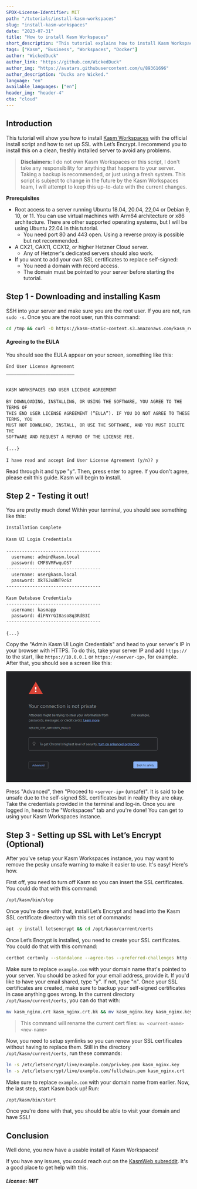 ```yaml
---
SPDX-License-Identifier: MIT
path: "/tutorials/install-kasm-workspaces"
slug: "install-kasm-workspaces"
date: "2023-07-31"
title: "How to install Kasm Workspaces"
short_description: "This tutorial explains how to install Kasm Workspaces with the official install script."
tags: ["Kasm", "Business", "Workspaces", "Docker"]
author: "WickedDuck"
author_link: "https://github.com/WickedDuck"
author_img: "https://avatars.githubusercontent.com/u/89361696"
author_description: "Ducks are Wicked."
language: "en"
available_languages: ["en"]
header_img: "header-4"
cta: "cloud"
---
```


## Introduction

This tutorial will show you how to install [Kasm Workspaces](https://kasmweb.com/) with the official install script and how to set up SSL with Let’s Encrypt. I recommend you to install this on a clean, freshly installed server to avoid any problems.

> **Disclaimers:** I do not own Kasm Workspaces or this script, I don't take any responsibility for anything that happens to your server. Taking a backup is recommended, or just using a fresh system. This script is subject to change in the future by the Kasm Workspaces team, I will attempt to keep this up-to-date with the current changes.

**Prerequisites**

* Root access to a server running Ubuntu 18.04, 20.04, 22,04 or Debian 9, 10, or 11. You can use virtual machines with Arm64 architecture or x86 architecture. There are other supported operating systems, but I will be using Ubuntu 22.04 in this tutorial.
  * You need port 80 and 443 open. Using a reverse proxy is possible but not recommended.
* A CX21, CAX11, CCX12, or higher Hetzner Cloud server.
  * Any of Hetzner's dedicated servers should also work.
* If you want to add your own SSL certificates to replace self-signed:
  * You need a domain with record access.
  * The domain must be pointed to your server before starting the tutorial.

## Step 1 - Downloading and installing Kasm

SSH into your server and make sure you are the root user. If you are not, run `sudo -s`. Once you are the root user, run this command:

```bash
cd /tmp && curl -O https://kasm-static-content.s3.amazonaws.com/kasm_release_1.13.1.421524.tar.gz && tar -xf kasm_release_1.13.1.421524.tar.gz && bash kasm_release/install.sh
```

#### Agreeing to the EULA

You should see the EULA appear on your screen, something like this:

```text
End User License Agreement
__________________________


KASM WORKSPACES END USER LICENSE AGREEMENT

BY DOWNLOADING, INSTALLING, OR USING THE SOFTWARE, YOU AGREE TO THE TERMS OF
THIS END USER LICENSE AGREEMENT (“EULA”). IF YOU DO NOT AGREE TO THESE TERMS, YOU
MUST NOT DOWNLOAD, INSTALL, OR USE THE SOFTWARE, AND YOU MUST DELETE THE
SOFTWARE AND REQUEST A REFUND OF THE LICENSE FEE.

{...}

I have read and accept End User License Agreement (y/n)? y
```

Read through it and type "y". Then, press enter to agree. If you don't agree, please exit this guide. Kasm will begin to install.

## Step 2 - Testing it out!

You are pretty much done! Within your terminal, you should see something like this:

```text
Installation Complete

Kasm UI Login Credentials

------------------------------------
  username: admin@kasm.local
  password: CMF8VMFwquOS7
------------------------------------
  username: user@kasm.local
  password: XkT6JuBNT9c6z
------------------------------------

Kasm Database Credentials
------------------------------------
  username: kasmapp
  password: diFNYrGI8aso8q3RdB3I
------------------------------------

{...}
```

Copy the "Admin Kasm UI Login Credentials" and head to your server's IP in your browser with HTTPS. To do this, take your server IP and add `https://` to the start, like `https://10.0.0.1` or `https://<server-ip>`, for example. After that, you should see a screen like this:

![self-signed](images/safety.png)

Press "Advanced", then "Proceed to `<server-ip>` (unsafe)". It is said to be unsafe due to the self-signed SSL certificates but in reality they are okay. Take the credentials provided in the terminal and log-in. Once you are logged in, head to the "Workspaces" tab and you're done! You can get to using your Kasm Workspaces instance.

## Step 3 - Setting up SSL with Let’s Encrypt (Optional)

After you've setup your Kasm Workspaces instance, you may want to remove the pesky unsafe warning to make it easier to use. It's easy! Here's how.

First off, you need to turn off Kasm so you can insert the SSL certificates. You could do that with this command:

```bash
/opt/kasm/bin/stop
```

Once you're done with that, install Let’s Encrypt and head into the Kasm SSL certificate directory with this set of commands:

```bash
apt -y install letsencrypt && cd /opt/kasm/current/certs
```

Once Let’s Encrypt is installed, you need to create your SSL certificates. You could do that with this command:

```bash
certbot certonly --standalone --agree-tos --preferred-challenges http -d example.com
```

Make sure to replace `example.com` with your domain name that's pointed to your server. You should be asked for your email address, provide it. If you'd like to have your email shared, type "y". If not, type "n". Once your SSL certificates are created, make sure to backup your self-signed certificates in case anything goes wrong. In the current directory `/opt/kasm/current/certs`, you can do that with:

```bash
mv kasm_nginx.crt kasm_nginx.crt.bk && mv kasm_nginx.key kasm_nginx.key.bk
```

> This command will rename the current cert files: `mv <current-name> <new-name>`

Now, you need to setup symlinks so you can renew your SSL certificates without having to replace them. Still in the directory `/opt/kasm/current/certs`, run these commands:

```bash
ln -s /etc/letsencrypt/live/example.com/privkey.pem kasm_nginx.key
ln -s /etc/letsencrypt/live/example.com/fullchain.pem kasm_nginx.crt
```

Make sure to replace `example.com` with your domain name from earlier. Now, the last step, start Kasm back up! Run:

```bash
/opt/kasm/bin/start
```

Once you're done with that, you should be able to visit your domain and have SSL!

## Conclusion

Well done, you now have a usable install of Kasm Workspaces!

If you have any issues, you could reach out on the [KasmWeb subreddit](https://reddit.com/r/kasmweb). It's a good place to get help with this.

##### License: MIT

<!--

Contributor's Certificate of Origin

By making a contribution to this project, I certify that:

(a) The contribution was created in whole or in part by me and I have
    the right to submit it under the license indicated in the file; or

(b) The contribution is based upon previous work that, to the best of my
    knowledge, is covered under an appropriate license and I have the
    right under that license to submit that work with modifications,
    whether created in whole or in part by me, under the same license
    (unless I am permitted to submit under a different license), as
    indicated in the file; or

(c) The contribution was provided directly to me by some other person
    who certified (a), (b) or (c) and I have not modified it.

(d) I understand and agree that this project and the contribution are
    public and that a record of the contribution (including all personal
    information I submit with it, including my sign-off) is maintained
    indefinitely and may be redistributed consistent with this project
    or the license(s) involved.

Signed-off-by: Logan Furgason <furgasonlogan+hetzner@gmail.com>

-->